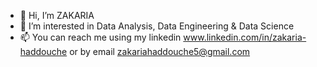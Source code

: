 - 👋 Hi, I’m ZAKARIA
- 👀 I’m interested in Data Analysis, Data Engineering & Data Science
- 📫 You can reach me using my linkedin www.linkedin.com/in/zakaria-haddouche or by email zakariahaddouche5@gmail.com

<!---
ZACKHADD/ZACKHADD is a ✨ special ✨ repository because its `README.md` (this file) appears on your GitHub profile.
You can click the Preview link to take a look at your changes.
--->
